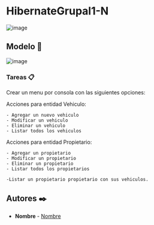 # HibernateGrupal1-N

![image](https://user-images.githubusercontent.com/117438320/201529668-8e4992b8-750f-49db-92c8-ff9fc1f5839e.png)


## Modelo 🚀


![image](https://user-images.githubusercontent.com/117438320/201528982-9462a112-7027-4fbe-9729-751964bae7fb.png)


### Tareas 📋

Crear un menu por consola con las siguientes opciones:

Acciones para entidad Vehiculo:
```
- Agregar un nuevo vehiculo
- Modificar un vehiculo
- Eliminar un vehiculo
- Listar todos los vehiculos
```

Acciones para entidad Propietario:
```
- Agregar un propietario
- Modificar un propietario
- Eliminar un propietario
- Listar todos los propietarios
```

```
-Listar un propietario propietario con sus vehiculos.
```

## Autores ✒️

* **Nombre** - [Nombre](https://github.com/xxx)
